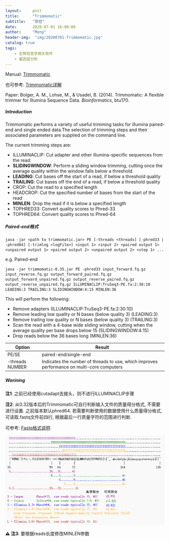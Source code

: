 ```yaml
---
layout:     post
title:      "Trimmomatic"
subtitle:   "质控"
date:       2020-07-01 16:00:00
author:     "Meng"
header-img:  "img/20200701-Trimmomatic.jpg"
catalog: true
tags:
    - 生物信息学相关软件
    - 基因组分析
---
```




Manual: [Trimmomatic](http://www.usadellab.org/cms/index.php?page=trimmomatic)

也可参考: [Trimmomatic详解](http://www.biotrainee.com/thread-1484-1-1.html)

Paper: Bolger, A. M., Lohse, M., & Usadel, B. (2014). Trimmomatic: A flexible trimmer for Illumina Sequence Data. *Bioinformatics*, btu170.

##### Introduction

Trimmomatic performs a variety of useful trimming tasks for illumina paired-end and single ended data.The selection of trimming steps and their associated parameters are supplied on the command line.

The current trimming steps are:

- ILLUMINACLIP: Cut adapter and other illumina-specific sequences from the read.
- **SLIDINGWINDOW**: Perform a sliding window trimming, cutting once the average quality within the window falls below a threshold.
- **LEADING**: Cut bases off the start of a read, if below a threshold quality
- **TRAILING**: Cut bases off the end of a read, if below a threshold quality
- CROP: Cut the read to a specified length
- HEADCROP: Cut the specified number of bases from the start of the read
- **MINLEN**: Drop the read if it is below a specified length
- TOPHRED33: Convert quality scores to Phred-33
- TOPHRED64: Convert quality scores to Phred-64

 ##### Paired-end格式

```shell
java -jar <path to trimmomatic.jar> PE [-threads <threads] [-phred33 | -phred64] [-trimlog <logFile>] <input 1> <input 2> <paired output 1> <unpaired output 1> <paired output 2> <unpaired output 2> <step 1> ...
```

e.g. Paired-end

```shell
java -jar trimmomatic-0.35.jar PE -phred33 input_forward.fq.gz input_reverse.fq.gz output_forward_paired.fq.gz output_forward_unpaired.fq.gz output_reverse_paired.fq.gz output_reverse_unpaired.fq.gz ILLUMINACLIP:TruSeq3-PE.fa:2:30:10 LEADING:3 TRAILING:3 SLIDINGWINDOW:4:15 MINLEN:36
```

This will perform the following:

- Remove adapters (ILLUMINACLIP:TruSeq3-PE.fa:2:30:10)
- Remove leading low quality or N bases (below quality 3) (LEADING:3)
- Remove trailing low quality or N bases (below quality 3) (TRAILING:3)
- Scan the read with a 4-base wide sliding window, cutting when the average quality per base drops below 15 (SLIDINGWINDOW:4:15)
- Drop reads below the 36 bases long (MINLEN:36)

| Option          | Result                                                       |
| --------------- | ------------------------------------------------------------ |
| PE/SE           | paired-end/single-end                                        |
| -threads NUMBER | Indicates the number of threads to use, which improves performance on multi-core computers |

##### Warining

**注1**: 之前已经使用cutadapt去接头，则不进行ILLUMINACLIP步骤

**注2**: 从0.32版本后的Trimmomatic可自行判断输入文件的质量得分格式, 不需要进行设置. 之前版本默认phred64.  若需要判断使用的数据使用什么质量得分格式, 可读取.fastq文件前四行, 根据最后一行质量字符的范围进行判断.

可参考: [Fastq格式说明](https://blog.csdn.net/huyongfeijoe/article/details/51613827)

![判断phred33/phred64](media/phred.png)

**:warning: 注3**: 要根据reads长度修改MINLEN参数 